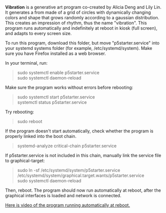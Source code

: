 **Vibration** is a generative art program co-created by Alicia Deng and Lily Lin. It generates a from made of a grid of circles with dynamically changing colors and shape that grows randomly according to a gaussian distribution. This creates an impression of rhythm, thus the name "vibration". This program runs automatically and indefinitely at reboot in kiosk (full screen), and adapts to every screen size.

To run this program, download this folder, but move "p5starter.service" into your systemd systems folder (for example, /etc/systemd/system). Make sure you have Firefox installed as a web browser.

In your terminal, run:  
>sudo systemctl enable p5starter.service  
>sudo systemctl daemon-reload  

Make sure the program works without errors before rebooting:  
>sudo systemctl start p5starter.service  
>systemctl status p5starter.service  

Try rebooting:  
>sudo reboot  

If the program doesn't start automatically, check whether the program is properly linked into the boot chain.   
>systemd-analyze critical-chain p5starter.service  

If p5starter.service is not included in this chain, manually link the service file to graphical-target:  
>sudo ln -sf /etc/systemd/system/p5starter.service /etc/systemd/system/graphical.target.wants/p5starter.service  
>sudo systemctl daemon-reload  

Then, reboot. The program should now run automatically at reboot, after the graphical interfaces is loaded and network is connected. 

[Here is video of the program running automatically at reboot.](https://vimeo.com/1121262707)
